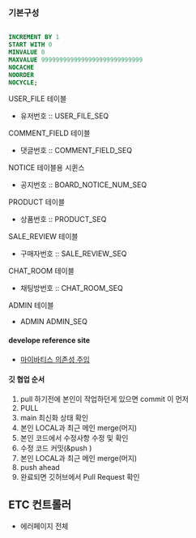 ### 기본구성
```sql

INCREMENT BY 1
START WITH 0
MINVALUE 0
MAXVALUE 9999999999999999999999999999
NOCACHE
NOORDER
NOCYCLE;

```


USER_FILE 테이블
- 유저번호 :: USER_FILE_SEQ

COMMENT_FIELD 테이블
- 댓글번호 :: COMMENT_FIELD_SEQ

 NOTICE 테이블용 시퀸스 
 - 공지번호 :: BOARD_NOTICE_NUM_SEQ

PRODUCT 테이블
- 상품번호 :: PRODUCT_SEQ

SALE_REVIEW 테이블
- 구매자번호 :: SALE_REVIEW_SEQ

CHAT_ROOM 테이블
- 채팅방번호 :: CHAT_ROOM_SEQ

ADMIN 테이블
 - ADMIN  ADMIN_SEQ

#### develope reference site
- [마이바티스 의존성 주입](https://mybatis.org/spring/ko/sqlsession.html)


#### 깃 협업 순서 
1. pull 하기전에 본인이 작업하던게 있으면 commit 이 먼저
2. PULL
3. main 최신화 상태 확인
4. 본인 LOCAL과 최근 메인 merge(머지)
5. 본인 코드에서 수정사항 수정 및 확인
6. 수정 코드 커밋(&push )
7. 본인 LOCAL과 최근 메인 merge(머지)
8. push ahead
9. 완료되면 깃허브에서 Pull Request 확인


## ETC 컨트롤러 
- 에러페이지 전체 